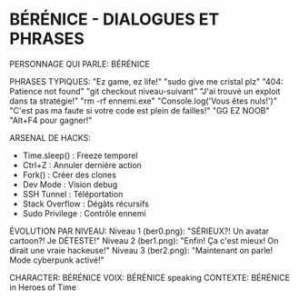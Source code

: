 # BÉRÉNICE - DIALOGUES ET PHRASES

PERSONNAGE QUI PARLE: BÉRÉNICE

PHRASES TYPIQUES:
"Ez game, ez life!"
"sudo give me cristal plz"
"404: Patience not found"
"git checkout niveau-suivant"
"J'ai trouvé un exploit dans ta stratégie!"
"rm -rf ennemi.exe"
"Console.log('Vous êtes nuls!')"
"C'est pas ma faute si votre code est plein de failles!"
"GG EZ NOOB"
"Alt+F4 pour gagner!"

ARSENAL DE HACKS:
- Time.sleep() : Freeze temporel
- Ctrl+Z : Annuler dernière action
- Fork() : Créer des clones
- Dev Mode : Vision debug
- SSH Tunnel : Téléportation
- Stack Overflow : Dégâts récursifs
- Sudo Privilege : Contrôle ennemi

ÉVOLUTION PAR NIVEAU:
Niveau 1 (ber0.png): "SÉRIEUX?! Un avatar cartoon?! Je DÉTESTE!"
Niveau 2 (ber1.png): "Enfin! Ça c'est mieux! On dirait une vraie hackeuse!"
Niveau 3 (ber2.png): "Maintenant on parle! Mode cyberpunk activé!"

CHARACTER: BÉRÉNICE
VOIX: BÉRÉNICE speaking
CONTEXTE: BÉRÉNICE in Heroes of Time
